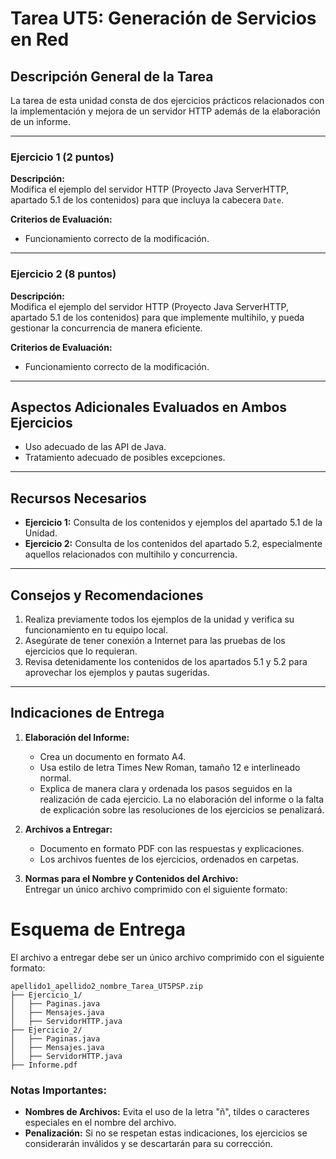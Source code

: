 # Tarea UT5: Generación de Servicios en Red

## Descripción General de la Tarea

La tarea de esta unidad consta de dos ejercicios prácticos relacionados con la implementación y mejora de un servidor HTTP además de la elaboración de un informe.

---

### Ejercicio 1 (2 puntos)

**Descripción:**  
Modifica el ejemplo del servidor HTTP (Proyecto Java ServerHTTP, apartado 5.1 de los contenidos) para que incluya la cabecera `Date`.

**Criterios de Evaluación:**
- Funcionamiento correcto de la modificación.

---

### Ejercicio 2 (8 puntos)

**Descripción:**  
Modifica el ejemplo del servidor HTTP (Proyecto Java ServerHTTP, apartado 5.1 de los contenidos) para que implemente multihilo, y pueda gestionar la concurrencia de manera eficiente.

**Criterios de Evaluación:**
- Funcionamiento correcto de la modificación.

---

## Aspectos Adicionales Evaluados en Ambos Ejercicios

- Uso adecuado de las API de Java.
- Tratamiento adecuado de posibles excepciones.

---

## Recursos Necesarios

- **Ejercicio 1:** Consulta de los contenidos y ejemplos del apartado 5.1 de la Unidad.
- **Ejercicio 2:** Consulta de los contenidos del apartado 5.2, especialmente aquellos relacionados con multihilo y concurrencia.

---

## Consejos y Recomendaciones

1. Realiza previamente todos los ejemplos de la unidad y verifica su funcionamiento en tu equipo local.
2. Asegúrate de tener conexión a Internet para las pruebas de los ejercicios que lo requieran.
3. Revisa detenidamente los contenidos de los apartados 5.1 y 5.2 para aprovechar los ejemplos y pautas sugeridas.

---

## Indicaciones de Entrega

1. **Elaboración del Informe:**
    - Crea un documento en formato A4.
    - Usa estilo de letra Times New Roman, tamaño 12 e interlineado normal.
    - Explica de manera clara y ordenada los pasos seguidos en la realización de cada ejercicio. La no elaboración del informe o la falta de explicación sobre las resoluciones de los ejercicios se penalizará.

2. **Archivos a Entregar:**
    - Documento en formato PDF con las respuestas y explicaciones.
    - Los archivos fuentes de los ejercicios, ordenados en carpetas.

3. **Normas para el Nombre y Contenidos del Archivo:**  
   Entregar un único archivo comprimido con el siguiente formato:

# Esquema de Entrega

El archivo a entregar debe ser un único archivo comprimido con el siguiente formato:

```plaintext
apellido1_apellido2_nombre_Tarea_UT5PSP.zip
├── Ejercicio_1/
│   ├── Paginas.java
│   ├── Mensajes.java
│   ├── ServidorHTTP.java
├── Ejercicio_2/
│   ├── Paginas.java
│   ├── Mensajes.java
│   ├── ServidorHTTP.java
├── Informe.pdf
```


### Notas Importantes:
- **Nombres de Archivos:** Evita el uso de la letra "ñ", tildes o caracteres especiales en el nombre del archivo.
- **Penalización:** Si no se respetan estas indicaciones, los ejercicios se considerarán inválidos y se descartarán para su corrección.

